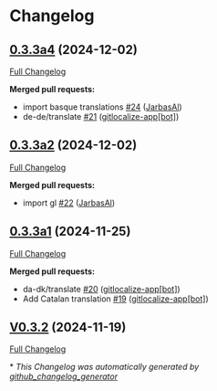 # Changelog

## [0.3.3a4](https://github.com/OpenVoiceOS/ovos-skill-speedtest/tree/0.3.3a4) (2024-12-02)

[Full Changelog](https://github.com/OpenVoiceOS/ovos-skill-speedtest/compare/0.3.3a2...0.3.3a4)

**Merged pull requests:**

- import basque translations [\#24](https://github.com/OpenVoiceOS/ovos-skill-speedtest/pull/24) ([JarbasAl](https://github.com/JarbasAl))
- de-de/translate [\#21](https://github.com/OpenVoiceOS/ovos-skill-speedtest/pull/21) ([gitlocalize-app[bot]](https://github.com/apps/gitlocalize-app))

## [0.3.3a2](https://github.com/OpenVoiceOS/ovos-skill-speedtest/tree/0.3.3a2) (2024-12-02)

[Full Changelog](https://github.com/OpenVoiceOS/ovos-skill-speedtest/compare/0.3.3a1...0.3.3a2)

**Merged pull requests:**

- import gl [\#22](https://github.com/OpenVoiceOS/ovos-skill-speedtest/pull/22) ([JarbasAl](https://github.com/JarbasAl))

## [0.3.3a1](https://github.com/OpenVoiceOS/ovos-skill-speedtest/tree/0.3.3a1) (2024-11-25)

[Full Changelog](https://github.com/OpenVoiceOS/ovos-skill-speedtest/compare/V0.3.2...0.3.3a1)

**Merged pull requests:**

- da-dk/translate [\#20](https://github.com/OpenVoiceOS/ovos-skill-speedtest/pull/20) ([gitlocalize-app[bot]](https://github.com/apps/gitlocalize-app))
- Add Catalan translation [\#19](https://github.com/OpenVoiceOS/ovos-skill-speedtest/pull/19) ([gitlocalize-app[bot]](https://github.com/apps/gitlocalize-app))

## [V0.3.2](https://github.com/OpenVoiceOS/ovos-skill-speedtest/tree/V0.3.2) (2024-11-19)

[Full Changelog](https://github.com/OpenVoiceOS/ovos-skill-speedtest/compare/0.3.2...V0.3.2)



\* *This Changelog was automatically generated by [github_changelog_generator](https://github.com/github-changelog-generator/github-changelog-generator)*
